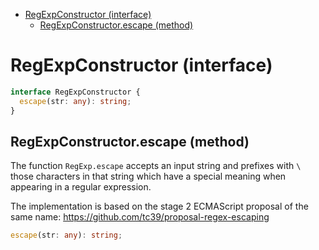 - [RegExpConstructor (interface)](#regexpconstructor-interface)
  - [RegExpConstructor.escape (method)](#regexpconstructorescape-method)

# RegExpConstructor (interface)

```ts
interface RegExpConstructor {
  escape(str: any): string;
}
```

## RegExpConstructor.escape (method)

The function `RegExp.escape` accepts an input string and prefixes with `\`
those characters in that string which have a special meaning when appearing
in a regular expression.

The implementation is based on the stage 2 ECMAScript proposal of the same
name: https://github.com/tc39/proposal-regex-escaping

```ts
escape(str: any): string;
```
